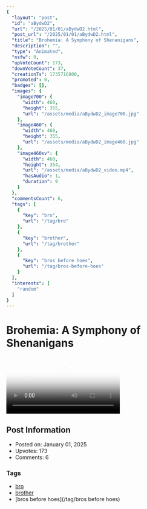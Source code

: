 ```yaml
---
{
  "layout": "post",
  "id": "aBydwD2",
  "url": "/2025/01/01/aBydwD2.html",
  "post_url": "/2025/01/01/aBydwD2.html",
  "title": "Brohemia: A Symphony of Shenanigans",
  "description": "",
  "type": "Animated",
  "nsfw": 0,
  "upVoteCount": 173,
  "downVoteCount": 37,
  "creationTs": 1735716800,
  "promoted": 0,
  "badges": [],
  "images": {
    "image700": {
      "width": 460,
      "height": 355,
      "url": "/assets/media/aBydwD2_image700.jpg"
    },
    "image460": {
      "width": 460,
      "height": 355,
      "url": "/assets/media/aBydwD2_image460.jpg"
    },
    "image460sv": {
      "width": 460,
      "height": 354,
      "url": "/assets/media/aBydwD2_video.mp4",
      "hasAudio": 1,
      "duration": 9
    }
  },
  "commentsCount": 6,
  "tags": [
    {
      "key": "bro",
      "url": "/tag/bro"
    },
    {
      "key": "brother",
      "url": "/tag/brother"
    },
    {
      "key": "bros before hoes",
      "url": "/tag/bros-before-hoes"
    }
  ],
  "interests": [
    "random"
  ]
}
---
```


# Brohemia: A Symphony of Shenanigans

<video controls playsinline loop poster="/assets/media/aBydwD2_image460.jpg">
  <source src="/assets/media/aBydwD2_video.mp4" type="video/mp4">
  Your browser does not support the video tag.
</video>

## Post Information

- Posted on: January 01, 2025
- Upvotes: 173
- Comments: 6

### Tags

- [bro](/tag/bro)
- [brother](/tag/brother)
- [bros before hoes](/tag/bros before hoes)
